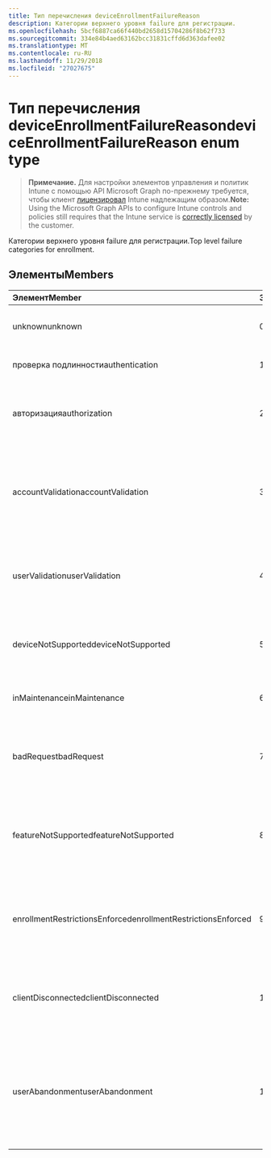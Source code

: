 ```yaml
---
title: Тип перечисления deviceEnrollmentFailureReason
description: Категории верхнего уровня failure для регистрации.
ms.openlocfilehash: 5bcf6887ca66f440bd2658d15704286f8b62f733
ms.sourcegitcommit: 334e84b4aed63162bcc31831cffd6d363dafee02
ms.translationtype: MT
ms.contentlocale: ru-RU
ms.lasthandoff: 11/29/2018
ms.locfileid: "27027675"
---
```

# <a name="deviceenrollmentfailurereason-enum-type"></a><span data-ttu-id="fbe4b-103">Тип перечисления deviceEnrollmentFailureReason</span><span class="sxs-lookup"><span data-stu-id="fbe4b-103">deviceEnrollmentFailureReason enum type</span></span>

> <span data-ttu-id="fbe4b-104">**Примечание.** Для настройки элементов управления и политик Intune с помощью API Microsoft Graph по-прежнему требуется, чтобы клиент [лицензировал](https://go.microsoft.com/fwlink/?linkid=839381) Intune надлежащим образом.</span><span class="sxs-lookup"><span data-stu-id="fbe4b-104">**Note:** Using the Microsoft Graph APIs to configure Intune controls and policies still requires that the Intune service is [correctly licensed](https://go.microsoft.com/fwlink/?linkid=839381) by the customer.</span></span>

<span data-ttu-id="fbe4b-105">Категории верхнего уровня failure для регистрации.</span><span class="sxs-lookup"><span data-stu-id="fbe4b-105">Top level failure categories for enrollment.</span></span>
## <a name="members"></a><span data-ttu-id="fbe4b-106">Элементы</span><span class="sxs-lookup"><span data-stu-id="fbe4b-106">Members</span></span>
|<span data-ttu-id="fbe4b-107">Элемент</span><span class="sxs-lookup"><span data-stu-id="fbe4b-107">Member</span></span>|<span data-ttu-id="fbe4b-108">Значение</span><span class="sxs-lookup"><span data-stu-id="fbe4b-108">Value</span></span>|<span data-ttu-id="fbe4b-109">Description</span><span class="sxs-lookup"><span data-stu-id="fbe4b-109">Description</span></span>|
|:---|:---|:---|
|<span data-ttu-id="fbe4b-110">unknown</span><span class="sxs-lookup"><span data-stu-id="fbe4b-110">unknown</span></span>|<span data-ttu-id="fbe4b-111">0</span><span class="sxs-lookup"><span data-stu-id="fbe4b-111">0</span></span>|<span data-ttu-id="fbe4b-112">Значение по умолчанию причина сбоя не известен.</span><span class="sxs-lookup"><span data-stu-id="fbe4b-112">Default value, failure reason is unknown.</span></span>|
|<span data-ttu-id="fbe4b-113">проверка подлинности</span><span class="sxs-lookup"><span data-stu-id="fbe4b-113">authentication</span></span>|<span data-ttu-id="fbe4b-114">1</span><span class="sxs-lookup"><span data-stu-id="fbe4b-114">1</span></span>|<span data-ttu-id="fbe4b-115">Ошибка проверки подлинности</span><span class="sxs-lookup"><span data-stu-id="fbe4b-115">Authentication failed</span></span>|
|<span data-ttu-id="fbe4b-116">авторизация</span><span class="sxs-lookup"><span data-stu-id="fbe4b-116">authorization</span></span>|<span data-ttu-id="fbe4b-117">2</span><span class="sxs-lookup"><span data-stu-id="fbe4b-117">2</span></span>|<span data-ttu-id="fbe4b-118">Звонок был прошедшим проверку подлинности, но не разрешена для регистрации.</span><span class="sxs-lookup"><span data-stu-id="fbe4b-118">Call was authenticated, but not authorized to enroll.</span></span>|
|<span data-ttu-id="fbe4b-119">accountValidation</span><span class="sxs-lookup"><span data-stu-id="fbe4b-119">accountValidation</span></span>|<span data-ttu-id="fbe4b-120">3</span><span class="sxs-lookup"><span data-stu-id="fbe4b-120">3</span></span>|<span data-ttu-id="fbe4b-121">Не удается проверить учетную запись для регистрации.</span><span class="sxs-lookup"><span data-stu-id="fbe4b-121">Failed to validate the account for enrollment.</span></span> <span data-ttu-id="fbe4b-122">(Учетная запись заблокирована, регистрации не включена)</span><span class="sxs-lookup"><span data-stu-id="fbe4b-122">(Account blocked, enrollment not enabled)</span></span>|
|<span data-ttu-id="fbe4b-123">userValidation</span><span class="sxs-lookup"><span data-stu-id="fbe4b-123">userValidation</span></span>|<span data-ttu-id="fbe4b-124">4</span><span class="sxs-lookup"><span data-stu-id="fbe4b-124">4</span></span>|<span data-ttu-id="fbe4b-125">Пользователь не может быть проверен.</span><span class="sxs-lookup"><span data-stu-id="fbe4b-125">User could not be validated.</span></span> <span data-ttu-id="fbe4b-126">(Пользователь не существует, отсутствует лицензия)</span><span class="sxs-lookup"><span data-stu-id="fbe4b-126">(User does not exist, missing license)</span></span>|
|<span data-ttu-id="fbe4b-127">deviceNotSupported</span><span class="sxs-lookup"><span data-stu-id="fbe4b-127">deviceNotSupported</span></span>|<span data-ttu-id="fbe4b-128">5</span><span class="sxs-lookup"><span data-stu-id="fbe4b-128">5</span></span>|<span data-ttu-id="fbe4b-129">Устройство не поддерживается для мобильных устройств management.</span><span class="sxs-lookup"><span data-stu-id="fbe4b-129">Device is not supported for mobile device management.</span></span>|
|<span data-ttu-id="fbe4b-130">inMaintenance</span><span class="sxs-lookup"><span data-stu-id="fbe4b-130">inMaintenance</span></span>|<span data-ttu-id="fbe4b-131">6</span><span class="sxs-lookup"><span data-stu-id="fbe4b-131">6</span></span>|<span data-ttu-id="fbe4b-132">Учетная запись является в режим обслуживания.</span><span class="sxs-lookup"><span data-stu-id="fbe4b-132">Account is in maintenance.</span></span>|
|<span data-ttu-id="fbe4b-133">badRequest</span><span class="sxs-lookup"><span data-stu-id="fbe4b-133">badRequest</span></span>|<span data-ttu-id="fbe4b-134">7</span><span class="sxs-lookup"><span data-stu-id="fbe4b-134">7</span></span>|<span data-ttu-id="fbe4b-135">Клиент отправил запрос, который не является поняты/поддерживается службой.</span><span class="sxs-lookup"><span data-stu-id="fbe4b-135">Client sent a request that is not understood/supported by the service.</span></span>|
|<span data-ttu-id="fbe4b-136">featureNotSupported</span><span class="sxs-lookup"><span data-stu-id="fbe4b-136">featureNotSupported</span></span>|<span data-ttu-id="fbe4b-137">8</span><span class="sxs-lookup"><span data-stu-id="fbe4b-137">8</span></span>|<span data-ttu-id="fbe4b-138">Компоненты, используемые в этом регистрации не поддерживается для этой учетной записи.</span><span class="sxs-lookup"><span data-stu-id="fbe4b-138">Feature(s) used by this enrollment are not supported for this account.</span></span>|
|<span data-ttu-id="fbe4b-139">enrollmentRestrictionsEnforced</span><span class="sxs-lookup"><span data-stu-id="fbe4b-139">enrollmentRestrictionsEnforced</span></span>|<span data-ttu-id="fbe4b-140">9</span><span class="sxs-lookup"><span data-stu-id="fbe4b-140">9</span></span>|<span data-ttu-id="fbe4b-141">Ограничения для регистрации настроены администратором заблокированные этой регистрации.</span><span class="sxs-lookup"><span data-stu-id="fbe4b-141">Enrollment restrictions configured by admin blocked this enrollment.</span></span>|
|<span data-ttu-id="fbe4b-142">clientDisconnected</span><span class="sxs-lookup"><span data-stu-id="fbe4b-142">clientDisconnected</span></span>|<span data-ttu-id="fbe4b-143">10</span><span class="sxs-lookup"><span data-stu-id="fbe4b-143">10</span></span>|<span data-ttu-id="fbe4b-144">Истекло время ожидания клиента или регистрации был прерван пользователем enduser.</span><span class="sxs-lookup"><span data-stu-id="fbe4b-144">Client timed out or enrollment was aborted by enduser.</span></span>|
|<span data-ttu-id="fbe4b-145">userAbandonment</span><span class="sxs-lookup"><span data-stu-id="fbe4b-145">userAbandonment</span></span>|<span data-ttu-id="fbe4b-146">11</span><span class="sxs-lookup"><span data-stu-id="fbe4b-146">11</span></span>|<span data-ttu-id="fbe4b-147">Регистрация отменена с enduser.</span><span class="sxs-lookup"><span data-stu-id="fbe4b-147">Enrollment was abandoned by enduser.</span></span> <span data-ttu-id="fbe4b-148">(Enduser работы адаптация новых сотрудников, но не удалось завершить своевременно)</span><span class="sxs-lookup"><span data-stu-id="fbe4b-148">(Enduser started onboarding but failed to complete it in timely manner)</span></span>|


<!-- {
  "type": "#page.annotation",
  "suppressions": [
    "Warning: Enum deviceEnrollmentFailureReason has some values specified and others unspecified."
  ],
}
-->
